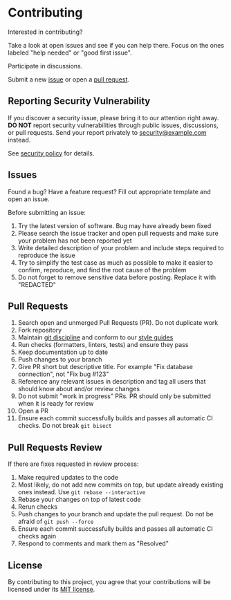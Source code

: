 Contributing
============

Interested in contributing?

Take a look at open issues and see if you can help there.
Focus on the ones labeled "help needed" or "good first issue".

Participate in discussions.

Submit a new [issue](#issues) or open a [pull request](#pull-requests).


Reporting Security Vulnerability
--------------------------------

If you discover a security issue, please bring it to our attention right
away.  **DO NOT** report security vulnerabilities through public issues,
discussions, or pull requests.
Send your report privately to <security@example.com> instead.

See [security policy](SECURITY.md) for details.


Issues
------

Found a bug?  Have a feature request?
Fill out appropriate template and open an issue.

Before submitting an issue:

1. Try the latest version of software.  Bug may have already been fixed
2. Please search the issue tracker and open pull requests and make sure
   your problem has not been reported yet
3. Write detailed description of your problem and include steps required
   to reproduce the issue
4. Try to simplify the test case as much as possible to make it easier
   to confirm, reproduce, and find the root cause of the problem
5. Do not forget to remove sensitive data before posting.
   Replace it with "REDACTED"


Pull Requests
-------------

 1. Search open and unmerged Pull Requests (PR).  Do not duplicate work
 2. Fork repository
 3. Maintain [git discipline](git.md) and conform to our
    [style guides](styleguides.md)
 4. Run checks (formatters, linters, tests) and ensure they pass
 5. Keep documentation up to date
 6. Push changes to your branch
 7. Give PR short but descriptive title.  For example
    "Fix database connection", not "Fix bug #123"
 8. Reference any relevant issues in description and tag all users that
    should know about and/or review changes
 9. Do not submit "work in progress" PRs.  PR should only be submitted
    when it is ready for review
10. Open a PR
11. Ensure each commit successfully builds and passes all automatic CI
    checks.  Do not break `git bisect`


Pull Requests Review
--------------------

If there are fixes requested in review process:

1. Make required updates to the code
2. Most likely, do not add new commits on top, but update already
   existing ones instead.  Use `git rebase --interactive`
3. Rebase your changes on top of latest code
4. Rerun checks
5. Push changes to your branch and update the pull request.
   Do not be afraid of `git push --force`
6. Ensure each commit successfully builds and passes all automatic CI
   checks again
7. Respond to comments and mark them as "Resolved"


License
-------

By contributing to this project, you agree that your contributions will
be licensed under its [MIT license](../LICENSE).
